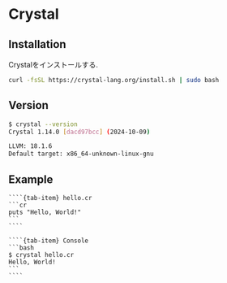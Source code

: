 # Crystal

## Installation

Crystalをインストールする.

```bash
curl -fsSL https://crystal-lang.org/install.sh | sudo bash
```

## Version

```bash
$ crystal --version
Crystal 1.14.0 [dacd97bcc] (2024-10-09)

LLVM: 18.1.6
Default target: x86_64-unknown-linux-gnu
```

## Example

`````{tab-set}
````{tab-item} hello.cr
```cr
puts "Hello, World!"
```
````

````{tab-item} Console
```bash
$ crystal hello.cr
Hello, World!
```
````
`````
